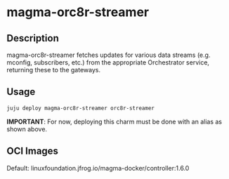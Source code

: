 # magma-orc8r-streamer

## Description
magma-orc8r-streamer fetches updates for various data streams (e.g. mconfig, subscribers, etc.) from the appropriate Orchestrator service, returning these to the gateways.


## Usage

```bash
juju deploy magma-orc8r-streamer orc8r-streamer
```

**IMPORTANT**: For now, deploying this charm must be done with an alias as shown above.

## OCI Images

Default: linuxfoundation.jfrog.io/magma-docker/controller:1.6.0
